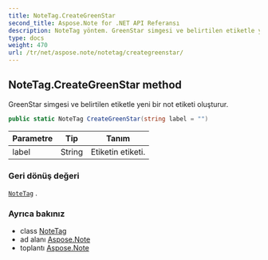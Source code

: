 ```yaml
---
title: NoteTag.CreateGreenStar
second_title: Aspose.Note for .NET API Referansı
description: NoteTag yöntem. GreenStar simgesi ve belirtilen etiketle yeni bir not etiketi oluşturur.
type: docs
weight: 470
url: /tr/net/aspose.note/notetag/creategreenstar/
---
```

## NoteTag.CreateGreenStar method

GreenStar simgesi ve belirtilen etiketle yeni bir not etiketi oluşturur.

```csharp
public static NoteTag CreateGreenStar(string label = "")
```

| Parametre | Tip | Tanım |
| --- | --- | --- |
| label | String | Etiketin etiketi. |

### Geri dönüş değeri

[`NoteTag`](../) .

### Ayrıca bakınız

* class [NoteTag](../)
* ad alanı [Aspose.Note](../../notetag/)
* toplantı [Aspose.Note](../../../)


